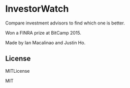 InvestorWatch
===============

Compare investment advisors to find which one is better.

Won a FINRA prize at BitCamp 2015.

Made by Ian Macalinao and Justin Ho.

## License

MITLicense

MIT

